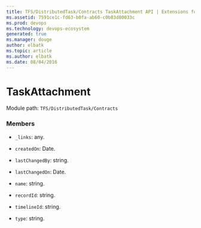 ```yaml
---
title: TFS/DistributedTask/Contracts TaskAttachment API | Extensions for Visual Studio Team Services
ms.assetid: 7591ce1c-fd63-b0fa-ab60-c0b83d80033c
ms.prod: devops
ms.technology: devops-ecosystem
generated: true
ms.manager: douge
author: elbatk
ms.topic: article
ms.author: elbatk
ms.date: 08/04/2016
---
```


# TaskAttachment

Module path: `TFS/DistributedTask/Contracts`


### Members

* `_links`: any. 

* `createdOn`: Date. 

* `lastChangedBy`: string. 

* `lastChangedOn`: Date. 

* `name`: string. 

* `recordId`: string. 

* `timelineId`: string. 

* `type`: string. 

